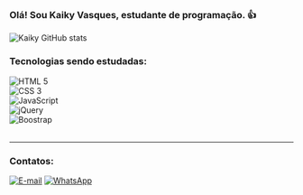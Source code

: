 ### Olá! Sou Kaiky Vasques, estudante de programação. 👍
![Kaiky GitHub stats](https://github-readme-stats.vercel.app/api?username=kaiky-dev&show_icons=true&theme=transparent)
<br>
### Tecnologias sendo estudadas: <br>
<div>
<img style="display:block" alt="HTML 5" src="https://img.shields.io/badge/HTML5-E34F26?style=for-the-badge&logo=html5&logoColor=white" />
<img style="display:block" alt="CSS 3" src="https://img.shields.io/badge/CSS3-1572B6?style=for-the-badge&logo=css3&logoColor=white" />
<img style="display:block" alt="JavaScript" src="https://img.shields.io/badge/JavaScript-323330?style=for-the-badge&logo=javascript&logoColor=F7DF1E" />
<img style="display:block" alt="jQuery" src="https://img.shields.io/badge/jQuery-0769AD?style=for-the-badge&logo=jquery&logoColor=white" />
<img style="display:block" alt="Boostrap" src="https://img.shields.io/badge/Bootstrap-563D7C?style=for-the-badge&logo=bootstrap&logoColor=white" />
</div><br>
<hr>

### Contatos:
[![E-mail](https://img.shields.io/badge/Gmail-D14836?style=for-the-badge&logo=gmail&logoColor=white)](mailto:kaikyvasques321@gmail.com)
[![WhatsApp](https://img.shields.io/badge/WhatsApp-25D366?style=for-the-badge&logo=whatsapp&logoColor=white
)](https://wa.me/qr/W3R4ODNF6ZK4C1)

</div>
